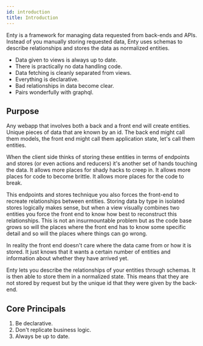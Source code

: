 ```yaml
---
id: introduction
title: Introduction
---
```


Enty is a framework for managing data requested from back-ends and APIs. Instead of you manually 
storing requested data, Enty uses schemas to describe relationships and stores the data as normalized entities.

* Data given to views is always up to date.
* There is practically no data handling code.
* Data fetching is cleanly separated from views. 
* Everything is declarative. 
* Bad relationships in data become clear.
* Pairs wonderfully with graphql.


## Purpose

<!-- ## models -->
Any webapp that involves both a back and a front end will create entities. 
Unique pieces of data that are known by an id.  The back end might call them models,
the front end might call them application state, let's call them entities.

<!-- ## too much handling of the data -->
When the client side thinks of storing these entities in terms of endpoints and stores 
(or even actions and reducers) it's another set of hands touching the data. 
It allows more places for shady hacks to creep in. It allows more places for code to become brittle.
It allows more places for the code to break.

This endpoints and stores technique you also forces the front-end to recreate 
relationships between entities. Storing data by type in isolated stores logically makes sense, 
but when a view visually combines two entities you force the front end to know how best to reconstruct 
this relationships. This is not an insurmountable problem but as the code base grows so will 
the places where the front end has to know some specific detail and so will the places where things can go wrong.

<!-- ## front end concerns.  -->
In reality the front end doesn't care where the data came from or how it is stored. It just knows that it wants a certain number of entities and information about whether they have arrived yet.

<!-- ## Enty -->
Enty lets you describe the relationships of your entities through schemas. It is then able to store them in a normalized state. This means that they are not stored by request but by the unique id that they were given by the back-end.


## Core Principals

1. Be declarative.
2. Don't replicate business logic.
3. Always be up to date.
